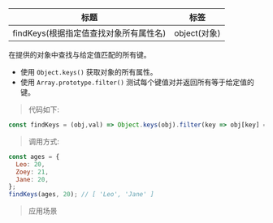 |  标题   | 标签  |
|  ----  | ----  |
| findKeys(根据指定值查找对象所有属性名) | object(对象) |

在提供的对象中查找与给定值匹配的所有键。

* 使用 `Object.keys()` 获取对象的所有属性。
* 使用 `Array.prototype.filter()` 测试每个键值对并返回所有等于给定值的键。

> 代码如下:

```js
const findKeys = (obj,val) => Object.keys(obj).filter(key => obj[key] === val);
```

> 调用方式:

```js
const ages = {
  Leo: 20,
  Zoey: 21,
  Jane: 20,
};
findKeys(ages, 20); // [ 'Leo', 'Jane' ]
```

> 应用场景